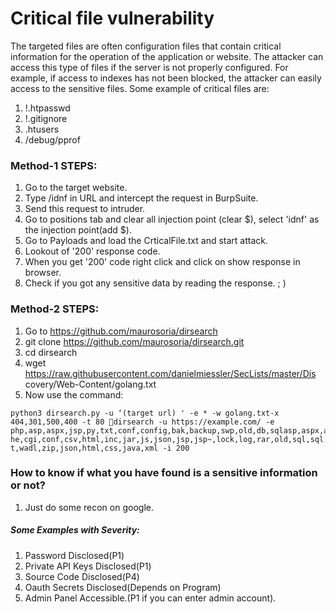 # Critical file vulnerability 
The targeted files are often configuration files that contain critical information for the operation of the application or website. The attacker can access this type of files if the server is not properly configured. For example, if access to indexes has not been blocked, the attacker can easily access to the sensitive files.
Some example of critical files are: 
1) !.htpasswd
2) !.gitignore
3) .htusers
4) /debug/pprof
### Method-1 STEPS:
1. Go to the target website.
2. Type /idnf in URL and intercept the request in BurpSuite.
3. Send this request to intruder.
4. Go to positions tab and clear all injection point (clear $), select 'idnf' as the injection
point(add $).
5. Go to Payloads and load the CrticalFile.txt and start attack.
6. Lookout of '200' response code.
7. When you get '200' code right click and click on show response in browser.
8. Check if you got any sensitive data by reading the response. ; )
### Method-2 STEPS:
1. Go to https://github.com/maurosoria/dirsearch
2. git clone https://github.com/maurosoria/dirsearch.git
3. cd dirsearch
4. wget https://raw.githubusercontent.com/danielmiessler/SecLists/master/Dis covery/Web-Content/golang.txt
5. Now use the command:
```shell
python3 dirsearch.py -u ‘(target url) ' -e * -w golang.txt-x 404,301,500,400 -t 80 dirsearch -u https://example.com/ -e php,asp,aspx,jsp,py,txt,conf,config,bak,backup,swp,old,db,sqlasp,aspx,aspx~,asp~,py,py~,rb,rb~,php,php~,bak,bkp,cac he,cgi,conf,csv,html,inc,jar,js,json,jsp,jsp~,lock,log,rar,old,sql,sql.gz,sql.zip,sql.tar.gz,sql~,swp,swp~,tar,tar.bz2,tar.gz,tx t,wadl,zip,json,html,css,java,xml -i 200
```
### How to know if what you have found is a sensitive information or not?
1) Just do some recon on google.
##### Some Examples with Severity:
1) Password Disclosed(P1)
2) Private API Keys Disclosed(P1)
3) Source Code Disclosed(P4)
4) Oauth Secrets Disclosed(Depends on Program)
5) Admin Panel Accessible.(P1 if you can enter admin account).
